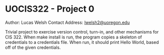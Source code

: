 # UOCIS322 - Project 0
Author: Lucas Welsh
Contact Address: lwelsh2@uoregon.edu

Trivial project to exercise version control, turn-in, and other mechanisms
for CIS 322. When make install is run, the program copies a skeleton of credentials to a credentials file. When run, it should print Hello World, based off of the given credentials.

